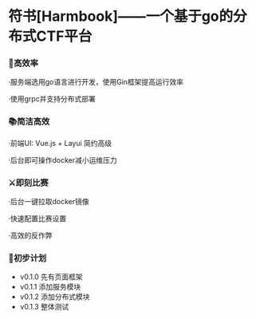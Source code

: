 # 符书[Harmbook]——一个基于go的分布式CTF平台

### 🚀高效率

·服务端选用go语言进行开发，使用Gin框架提高运行效率

·使用grpc并支持分布式部署

### 📚简洁高效

·前端UI: Vue.js + Layui 简约高级

·后台即可操作docker减小运维压力

### ⚔即刻比赛

·后台一键拉取docker镜像

·快速配置比赛设置

·高效的反作弊

### 📕初步计划

+ v0.1.0 先有页面框架
+ v0.1.1 添加服务模块
+ v0.1.2 添加分布式模块
+ v0.1.3 整体测试